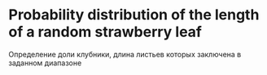 # Probability distribution of the length of a random strawberry leaf

Определение доли клубники, длина листьев которых заключена в заданном диапазоне